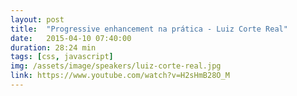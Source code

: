 ```yaml
---
layout: post
title:  "Progressive enhancement na prática - Luiz Corte Real"
date:   2015-04-10 07:40:00
duration: 28:24 min
tags: [css, javascript]
img: /assets/image/speakers/luiz-corte-real.jpg
link: https://www.youtube.com/watch?v=H2sHmB28O_M
---
```

